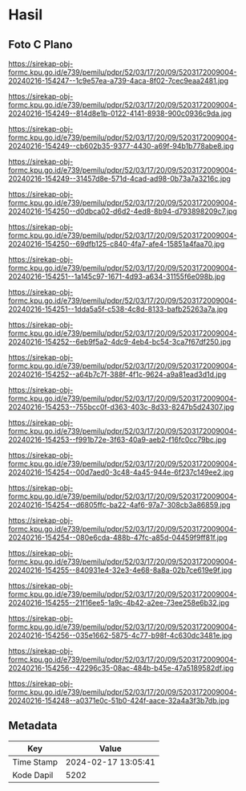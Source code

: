 # Hasil

## Foto C Plano

https://sirekap-obj-formc.kpu.go.id/e739/pemilu/pdpr/52/03/17/20/09/5203172009004-20240216-154247--1c9e57ea-a739-4aca-8f02-7cec9eaa2481.jpg

https://sirekap-obj-formc.kpu.go.id/e739/pemilu/pdpr/52/03/17/20/09/5203172009004-20240216-154249--814d8e1b-0122-4141-8938-900c0936c9da.jpg

https://sirekap-obj-formc.kpu.go.id/e739/pemilu/pdpr/52/03/17/20/09/5203172009004-20240216-154249--cb602b35-9377-4430-a69f-94b1b778abe8.jpg

https://sirekap-obj-formc.kpu.go.id/e739/pemilu/pdpr/52/03/17/20/09/5203172009004-20240216-154249--31457d8e-571d-4cad-ad98-0b73a7a3216c.jpg

https://sirekap-obj-formc.kpu.go.id/e739/pemilu/pdpr/52/03/17/20/09/5203172009004-20240216-154250--d0dbca02-d6d2-4ed8-8b94-d793898209c7.jpg

https://sirekap-obj-formc.kpu.go.id/e739/pemilu/pdpr/52/03/17/20/09/5203172009004-20240216-154250--69dfb125-c840-4fa7-afe4-15851a4faa70.jpg

https://sirekap-obj-formc.kpu.go.id/e739/pemilu/pdpr/52/03/17/20/09/5203172009004-20240216-154251--1a145c97-1671-4d93-a634-31155f6e098b.jpg

https://sirekap-obj-formc.kpu.go.id/e739/pemilu/pdpr/52/03/17/20/09/5203172009004-20240216-154251--1dda5a5f-c538-4c8d-8133-bafb25263a7a.jpg

https://sirekap-obj-formc.kpu.go.id/e739/pemilu/pdpr/52/03/17/20/09/5203172009004-20240216-154252--6eb9f5a2-4dc9-4eb4-bc54-3ca7f67df250.jpg

https://sirekap-obj-formc.kpu.go.id/e739/pemilu/pdpr/52/03/17/20/09/5203172009004-20240216-154252--a64b7c7f-388f-4f1c-9624-a9a81ead3d1d.jpg

https://sirekap-obj-formc.kpu.go.id/e739/pemilu/pdpr/52/03/17/20/09/5203172009004-20240216-154253--755bcc0f-d363-403c-8d33-8247b5d24307.jpg

https://sirekap-obj-formc.kpu.go.id/e739/pemilu/pdpr/52/03/17/20/09/5203172009004-20240216-154253--f991b72e-3f63-40a9-aeb2-f16fc0cc79bc.jpg

https://sirekap-obj-formc.kpu.go.id/e739/pemilu/pdpr/52/03/17/20/09/5203172009004-20240216-154254--00d7aed0-3c48-4a45-944e-6f237c149ee2.jpg

https://sirekap-obj-formc.kpu.go.id/e739/pemilu/pdpr/52/03/17/20/09/5203172009004-20240216-154254--d6805ffc-ba22-4af6-97a7-308cb3a86859.jpg

https://sirekap-obj-formc.kpu.go.id/e739/pemilu/pdpr/52/03/17/20/09/5203172009004-20240216-154254--080e6cda-488b-47fc-a85d-04459f9ff81f.jpg

https://sirekap-obj-formc.kpu.go.id/e739/pemilu/pdpr/52/03/17/20/09/5203172009004-20240216-154255--840931e4-32e3-4e68-8a8a-02b7ce619e9f.jpg

https://sirekap-obj-formc.kpu.go.id/e739/pemilu/pdpr/52/03/17/20/09/5203172009004-20240216-154255--21f16ee5-1a9c-4b42-a2ee-73ee258e6b32.jpg

https://sirekap-obj-formc.kpu.go.id/e739/pemilu/pdpr/52/03/17/20/09/5203172009004-20240216-154256--035e1662-5875-4c77-b98f-4c630dc3481e.jpg

https://sirekap-obj-formc.kpu.go.id/e739/pemilu/pdpr/52/03/17/20/09/5203172009004-20240216-154256--42296c35-08ac-484b-b45e-47a5189582df.jpg

https://sirekap-obj-formc.kpu.go.id/e739/pemilu/pdpr/52/03/17/20/09/5203172009004-20240216-154248--a0371e0c-51b0-424f-aace-32a4a3f3b7db.jpg


## Metadata

| Key        | Value               |
| ---------- | ------------------- |
| Time Stamp | 2024-02-17 13:05:41 |
| Kode Dapil | 5202                |



